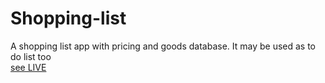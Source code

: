 # Shopping-list
A shopping list app with pricing and goods database. It may be used as to do list too
<br>
<a href='https://mykolajkrusser.github.io/Shopping-list'>see LIVE</a>
